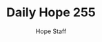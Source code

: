 ---
image: /assets/img/daily-hope-default-artwork.png
title: Daily Hope 255
number: 255
categories:
  - Daily Hope
author: Hope Staff
notes: Daily Hope 255
embed: >-
  <iframe style="border-radius:12px" src="https://open.spotify.com/embed/episode/4k4zrlFMbGJ55bHm5tMqdV?utm_source=generator" width="100%" height="352" frameBorder="0" allowfullscreen="" allow="autoplay; clipboard-write; encrypted-media; fullscreen; picture-in-picture" loading="lazy"></iframe>
---